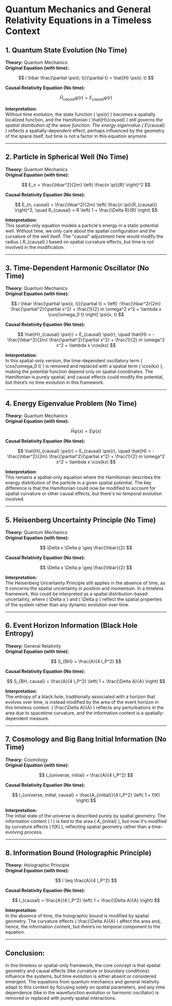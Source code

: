 # Quantum Mechanics and General Relativity Equations in a Timeless Context

## 1. Quantum State Evolution (No Time)
**Theory:** Quantum Mechanics  
**Original Equation (with time):**

$$
i \hbar \frac{\partial \psi(r, t)}{\partial t} = \hat{H} \psi(r, t)
$$

**Causal Relativity Equation (No time):**

$$
\hat{H}_{causal} \psi(r) = E_{causal} \psi(r)
$$

**Interpretation:**  
Without time evolution, the state function \( \psi(r) \) becomes a spatially localized function, and the Hamiltonian \( \hat{H}_{causal} \) still governs the spatial distribution of the wave function. The energy eigenvalue \( E_{causal} \) reflects a spatially-dependent effect, perhaps influenced by the geometry of the space itself, but time is not a factor in this equation anymore.

---

## 2. Particle in Spherical Well (No Time)
**Theory:** Quantum Mechanics  
**Original Equation (with time):**

$$
E_n = \frac{\hbar^2}{2m} \left( \frac{n \pi}{R} \right)^2
$$

**Causal Relativity Equation (No time):**

$$
E_{n, causal} = \frac{\hbar^2}{2m} \left( \frac{n \pi}{R_{causal}} \right)^2, \quad R_{causal} = R \left( 1 + \frac{\Delta R}{R} \right)
$$

**Interpretation:**  
This spatial-only equation models a particle's energy in a static potential well. Without time, we only care about the spatial configuration and the curvature of the well itself. The "causal" adjustment here would modify the radius \( R_{causal} \) based on spatial curvature effects, but time is not involved in the modification.

---

## 3. Time-Dependent Harmonic Oscillator (No Time)
**Theory:** Quantum Mechanics  
**Original Equation (with time):**

$$
i \hbar \frac{\partial \psi(x, t)}{\partial t} = \left[ -\frac{\hbar^2}{2m} \frac{\partial^2}{\partial x^2} + \frac{1}{2} m \omega^2 x^2 + \lambda x \cos(\omega_0 t) \right] \psi(x, t)
$$

**Causal Relativity Equation (No time):**

$$
\hat{H}_{causal} \psi(r) = E_{causal} \psi(r), \quad \hat{H} = -\frac{\hbar^2}{2m} \frac{\partial^2}{\partial x^2} + \frac{1}{2} m \omega^2 x^2 + \lambda x \cos(kx)
$$

**Interpretation:**  
In this spatial-only version, the time-dependent oscillatory term \( \cos(\omega_0 t) \) is removed and replaced with a spatial term \( \cos(kx) \), making the potential function depend only on spatial coordinates. The Hamiltonian is purely spatial, and causal effects could modify the potential, but there’s no time evolution in this framework.

---

## 4. Energy Eigenvalue Problem (No Time)
**Theory:** Quantum Mechanics  
**Original Equation (with time):**

$$
\hat{H} \psi(x) = E \psi(x)
$$

**Causal Relativity Equation (No time):**

$$
\hat{H}_{causal} \psi(r) = E_{causal} \psi(r), \quad \hat{H} = -\frac{\hbar^2}{2m} \frac{\partial^2}{\partial x^2} + \frac{1}{2} m \omega^2 x^2 + \lambda x \cos(kx)
$$

**Interpretation:**  
This remains a spatial-only equation where the Hamiltonian describes the energy distribution of the particle in a given spatial potential. The key difference is that the Hamiltonian could now be modified to account for spatial curvature or other causal effects, but there's no temporal evolution involved.

---

## 5. Heisenberg Uncertainty Principle (No Time)
**Theory:** Quantum Mechanics  
**Original Equation (with time):**

$$
\Delta x \Delta p \geq \frac{\hbar}{2}
$$

**Causal Relativity Equation (No time):**

$$
\Delta x \Delta p \geq \frac{\hbar}{2}
$$

**Interpretation:**  
The Heisenberg Uncertainty Principle still applies in the absence of time, as it concerns the spatial uncertainty in position and momentum. In a timeless framework, this could be interpreted as a spatial distribution-based uncertainty, where \( \Delta x \) and \( \Delta p \) reflect the spatial properties of the system rather than any dynamic evolution over time.

---

## 6. Event Horizon Information (Black Hole Entropy)
**Theory:** General Relativity  
**Original Equation (with time):**

$$
S_{BH} = \frac{A}{4 l_P^2}
$$

**Causal Relativity Equation (No time):**

$$
S_{BH, causal} = \frac{A}{4 l_P^2} \left( 1 + \frac{\Delta A}{A} \right)
$$

**Interpretation:**  
The entropy of a black hole, traditionally associated with a horizon that evolves over time, is instead modified by the area of the event horizon in this timeless context. \( \frac{\Delta A}{A} \) reflects any perturbations in the area due to spacetime curvature, and the information content is a spatially-dependent measure.

---

## 7. Cosmology and Big Bang Initial Information (No Time)
**Theory:** Cosmology  
**Original Equation (with time):**

$$
I_{universe, initial} = \frac{A}{4 l_P^2}
$$

**Causal Relativity Equation (No time):**

$$
I_{universe, initial, causal} = \frac{A_{initial}}{4 l_P^2} \left( 1 + f(K) \right)
$$

**Interpretation:**  
The initial state of the universe is described purely by spatial geometry. The information content \( I \) is tied to the area \( A_{initial} \), but now it's modified by curvature effects \( f(K) \), reflecting spatial geometry rather than a time-evolving process.

---

## 8. Information Bound (Holographic Principle)
**Theory:** Holographic Principle  
**Original Equation (with time):**

$$
I \leq \frac{A}{4 l_P^2}
$$

**Causal Relativity Equation (No time):**

$$
I_{causal} = \frac{A}{4 l_P^2} \left( 1 + \frac{\Delta A}{A} \right)
$$

**Interpretation:**  
In the absence of time, the holographic bound is modified by spatial geometry. The curvature effects \( \frac{\Delta A}{A} \) affect the area and, hence, the information content, but there’s no temporal component to the equation.

---

## Conclusion:
In this timeless or spatial-only framework, the core concept is that spatial geometry and causal effects (like curvature or boundary conditions) influence the systems, but time evolution is either absent or considered emergent. The equations from quantum mechanics and general relativity adapt to this context by focusing solely on spatial parameters, and any time dependence (like in the wavefunction evolution or harmonic oscillator) is removed or replaced with purely spatial interactions.
